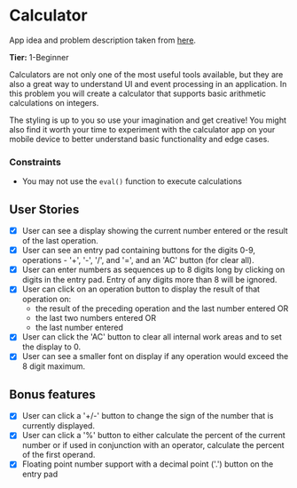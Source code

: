# Calculator

App idea and problem description taken from [here](https://github.com/florinpop17/app-ideas).

**Tier:** 1-Beginner

Calculators are not only one of the most useful tools available, but they are
also a great way to understand UI and event processing in an application. In
this problem you will create a calculator that supports basic arithmetic
calculations on integers. 

The styling is up to you so use your imagination and get creative! You might
also find it worth your time to experiment with the calculator app on your
mobile device to better understand basic functionality and edge cases.

### Constraints

- You may not use the `eval()` function to execute calculations

## User Stories

-   [x] User can see a display showing the current number entered or the
result of the last operation.
-   [x] User can see an entry pad containing buttons for the digits 0-9, 
operations - '+', '-', '/', and '=', and an 'AC' button (for clear all).
-   [x] User can enter numbers as sequences up to 8 digits long by clicking on
digits in the entry pad. Entry of any digits more than 8 will be ignored.
-   [x] User can click on an operation button to display the result of that
operation on:
    * the result of the preceding operation and the last number entered OR
    * the last two numbers entered OR
    * the last number entered
-   [x] User can click the 'AC' button to clear all internal work areas and
to set the display to 0.
-   [x] User can see a smaller font on display if any operation would exceed the 
8 digit maximum.

## Bonus features

-   [x] User can click a '+/-' button to change the sign of the number that is
currently displayed.
-   [x] User can click a '%' button to either calculate the percent of the current number or if used in conjunction with an operator, calculate the percent of the first operand.
-   [x] Floating point number support with a decimal point ('.') button on the entry pad
